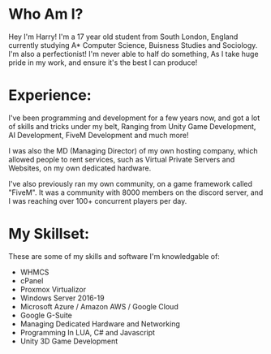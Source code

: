 # Who Am I?
Hey I'm Harry! I'm a 17 year old student from South London, England currently studying A* Computer Science, Buisness Studies and Sociology. I'm also a perfectionist! I'm never able to half do something, As I take huge pride in my work, and ensure it's the best I can produce!

# Experience:
I've been programming and development for a few years now, and got a lot of skills and tricks under my belt, Ranging from Unity Game Development, AI Development, FiveM Development and much more!

I was also the MD (Managing Director) of my own hosting company, which allowed people to rent services, such as Virtual Private Servers and Websites, on my own dedicated hardware.

I've also previously ran my own community, on a game framework called "FiveM". It was a community with 8000 members on the discord server, and I was reaching over 100+ concurrent players per day.

# My Skillset:
These are some of my skills and software I'm knowledgable of:
- WHMCS
- cPanel
- Proxmox Virtualizor
- Windows Server 2016-19
- Microsoft Azure / Amazon AWS / Google Cloud
- Google G-Suite
- Managing Dedicated Hardware and Networking
- Programming In LUA, C# and Javascript
- Unity 3D Game Development

<!---
harryflynn/harryflynn is a ✨ special ✨ repository because its `README.md` (this file) appears on your GitHub profile.
You can click the Preview link to take a look at your changes.
--->
